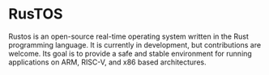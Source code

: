 # RusTOS
Rustos is an open-source real-time operating system written in the Rust programming language. It is currently in development, but contributions are welcome. Its goal is to provide a safe and stable environment for running applications on ARM, RISC-V, and x86 based architectures. 
